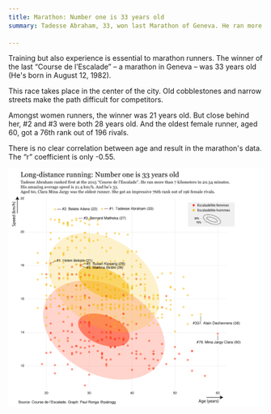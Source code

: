 ```yaml
---
title: Marathon: Number one is 33 years old
summary: Tadesse Abraham, 33, won last Marathon of Geneva. He ran more than 7 km at an average speed of 21 km/h.

---
```


Training but also experience is essential to marathon runners. The winner of the last “Course de l’Escalade” – a marathon in Geneva – was 33 years old (He's born in August 12, 1982).

This race takes place in the center of the city. Old cobblestones and narrow streets make the path difficult for competitors.

Amongst women runners, the winner was 21 years old. But close behind her, #2 and #3 were both 28 years old. And the oldest female runner, aged 60, got a 76th rank out of 196 rivals.

There is no clear correlation between age and result in the marathon's data. The “r” coefficient is only -0.55.

![Data visualization](Escalade_illustrator.png)
